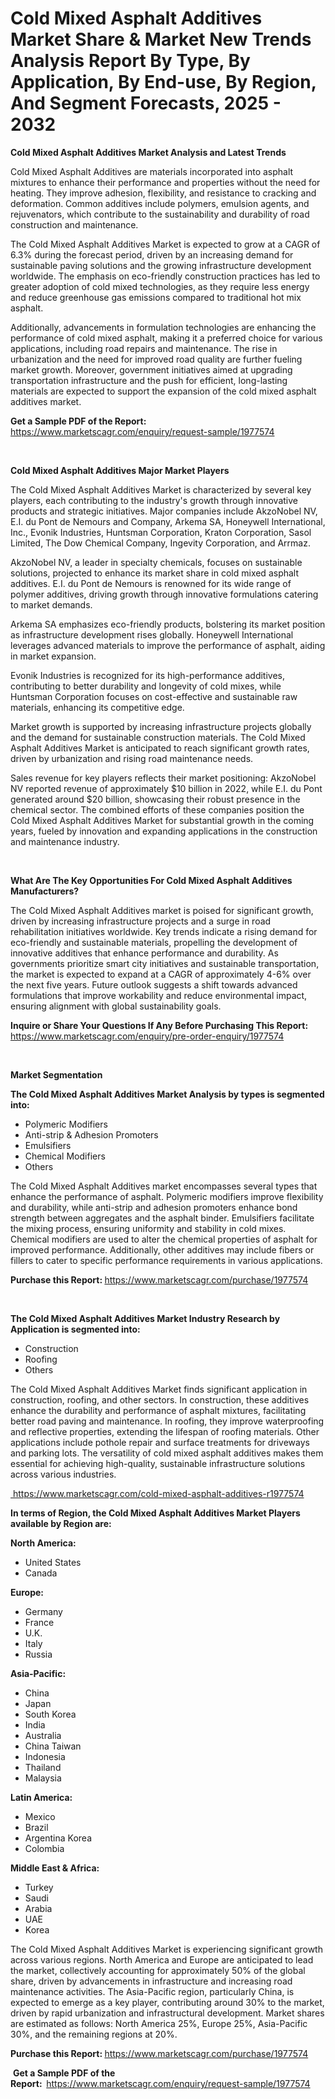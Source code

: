 <p><h1>Cold Mixed Asphalt Additives Market Share & Market New Trends Analysis Report By Type, By Application, By End-use, By Region, And Segment Forecasts, 2025 - 2032</h1></p><p><strong>Cold Mixed Asphalt Additives Market Analysis and Latest Trends</strong></p>
<p><p>Cold Mixed Asphalt Additives are materials incorporated into asphalt mixtures to enhance their performance and properties without the need for heating. They improve adhesion, flexibility, and resistance to cracking and deformation. Common additives include polymers, emulsion agents, and rejuvenators, which contribute to the sustainability and durability of road construction and maintenance.</p><p>The Cold Mixed Asphalt Additives Market is expected to grow at a CAGR of 6.3% during the forecast period, driven by an increasing demand for sustainable paving solutions and the growing infrastructure development worldwide. The emphasis on eco-friendly construction practices has led to greater adoption of cold mixed technologies, as they require less energy and reduce greenhouse gas emissions compared to traditional hot mix asphalt.</p><p>Additionally, advancements in formulation technologies are enhancing the performance of cold mixed asphalt, making it a preferred choice for various applications, including road repairs and maintenance. The rise in urbanization and the need for improved road quality are further fueling market growth. Moreover, government initiatives aimed at upgrading transportation infrastructure and the push for efficient, long-lasting materials are expected to support the expansion of the cold mixed asphalt additives market.</p></p>
<p><strong>Get a Sample PDF of the Report:&nbsp;</strong> <a href="https://www.marketscagr.com/enquiry/request-sample/1977574?utm_campaign=2476&utm_medium=2&utm_source=Github&utm_content=ia&utm_term=15042025&utm_id=cold-mixed-asphalt-additives">https://www.marketscagr.com/enquiry/request-sample/1977574</a></p>
<p>&nbsp;</p>
<p><strong>Cold Mixed Asphalt Additives Major Market Players</strong></p>
<p><p>The Cold Mixed Asphalt Additives Market is characterized by several key players, each contributing to the industry's growth through innovative products and strategic initiatives. Major companies include AkzoNobel NV, E.I. du Pont de Nemours and Company, Arkema SA, Honeywell International, Inc., Evonik Industries, Huntsman Corporation, Kraton Corporation, Sasol Limited, The Dow Chemical Company, Ingevity Corporation, and Arrmaz.</p><p>AkzoNobel NV, a leader in specialty chemicals, focuses on sustainable solutions, projected to enhance its market share in cold mixed asphalt additives. E.I. du Pont de Nemours is renowned for its wide range of polymer additives, driving growth through innovative formulations catering to market demands.</p><p>Arkema SA emphasizes eco-friendly products, bolstering its market position as infrastructure development rises globally. Honeywell International leverages advanced materials to improve the performance of asphalt, aiding in market expansion.</p><p>Evonik Industries is recognized for its high-performance additives, contributing to better durability and longevity of cold mixes, while Huntsman Corporation focuses on cost-effective and sustainable raw materials, enhancing its competitive edge.</p><p>Market growth is supported by increasing infrastructure projects globally and the demand for sustainable construction materials. The Cold Mixed Asphalt Additives Market is anticipated to reach significant growth rates, driven by urbanization and rising road maintenance needs.</p><p>Sales revenue for key players reflects their market positioning: AkzoNobel NV reported revenue of approximately $10 billion in 2022, while E.I. du Pont generated around $20 billion, showcasing their robust presence in the chemical sector. The combined efforts of these companies position the Cold Mixed Asphalt Additives Market for substantial growth in the coming years, fueled by innovation and expanding applications in the construction and maintenance industry.</p></p>
<p>&nbsp;</p>
<p><strong>What Are The Key Opportunities For Cold Mixed Asphalt Additives Manufacturers?</strong></p>
<p><p>The Cold Mixed Asphalt Additives market is poised for significant growth, driven by increasing infrastructure projects and a surge in road rehabilitation initiatives worldwide. Key trends indicate a rising demand for eco-friendly and sustainable materials, propelling the development of innovative additives that enhance performance and durability. As governments prioritize smart city initiatives and sustainable transportation, the market is expected to expand at a CAGR of approximately 4-6% over the next five years. Future outlook suggests a shift towards advanced formulations that improve workability and reduce environmental impact, ensuring alignment with global sustainability goals.</p></p>
<p><strong>Inquire or Share Your Questions If Any Before Purchasing This Report:</strong> <a href="https://www.marketscagr.com/enquiry/pre-order-enquiry/1977574?utm_campaign=2476&utm_medium=2&utm_source=Github&utm_content=ia&utm_term=15042025&utm_id=cold-mixed-asphalt-additives">https://www.marketscagr.com/enquiry/pre-order-enquiry/1977574</a></p>
<p>&nbsp;</p>
<p><strong>Market Segmentation</strong></p>
<p><strong>The Cold Mixed Asphalt Additives Market Analysis by types is segmented into:</strong></p>
<p><ul><li>Polymeric Modifiers</li><li>Anti-strip & Adhesion Promoters</li><li>Emulsifiers</li><li>Chemical Modifiers</li><li>Others</li></ul></p>
<p><p>The Cold Mixed Asphalt Additives market encompasses several types that enhance the performance of asphalt. Polymeric modifiers improve flexibility and durability, while anti-strip and adhesion promoters enhance bond strength between aggregates and the asphalt binder. Emulsifiers facilitate the mixing process, ensuring uniformity and stability in cold mixes. Chemical modifiers are used to alter the chemical properties of asphalt for improved performance. Additionally, other additives may include fibers or fillers to cater to specific performance requirements in various applications.</p></p>
<p><strong>Purchase this Report:&nbsp;</strong><a href="https://www.marketscagr.com/purchase/1977574?utm_campaign=2476&utm_medium=2&utm_source=Github&utm_content=ia&utm_term=15042025&utm_id=cold-mixed-asphalt-additives">https://www.marketscagr.com/purchase/1977574</a></p>
<p>&nbsp;</p>
<p><strong>The Cold Mixed Asphalt Additives Market Industry Research by Application is segmented into:</strong></p>
<p><ul><li>Construction</li><li>Roofing</li><li>Others</li></ul></p>
<p><p>The Cold Mixed Asphalt Additives Market finds significant application in construction, roofing, and other sectors. In construction, these additives enhance the durability and performance of asphalt mixtures, facilitating better road paving and maintenance. In roofing, they improve waterproofing and reflective properties, extending the lifespan of roofing materials. Other applications include pothole repair and surface treatments for driveways and parking lots. The versatility of cold mixed asphalt additives makes them essential for achieving high-quality, sustainable infrastructure solutions across various industries.</p></p>
<p><a href="https://www.marketscagr.com/cold-mixed-asphalt-additives-r1977574?utm_campaign=2476&utm_medium=2&utm_source=Github&utm_content=ia&utm_term=15042025&utm_id=cold-mixed-asphalt-additives">&nbsp;https://www.marketscagr.com/cold-mixed-asphalt-additives-r1977574</a></p>
<p><strong>In terms of Region, the Cold Mixed Asphalt Additives Market Players available by Region are:</strong></p>
<p>
    <p> <strong> North America: </strong>
        <ul>
            <li>United States</li>
            <li>Canada</li>
        </ul>
        </p> 
    <p> <strong> Europe: </strong>
        <ul>
            <li>Germany</li>
            <li>France</li>
            <li>U.K.</li>
            <li>Italy</li>
            <li>Russia</li>
        </ul>
        </p> 
    <p> <strong> Asia-Pacific: </strong>
        <ul>
            <li>China</li>
            <li>Japan</li>
            <li>South Korea</li>
            <li>India</li>
            <li>Australia</li>
            <li>China Taiwan</li>
            <li>Indonesia</li>
            <li>Thailand</li>
            <li>Malaysia</li>
        </ul>
        </p> 
    <p> <strong> Latin America: </strong>
        <ul>
            <li>Mexico</li>
            <li>Brazil</li>
            <li>Argentina Korea</li>
            <li>Colombia</li>
        </ul>
        </p> 
    <p> <strong> Middle East & Africa: </strong>
        <ul>
            <li>Turkey</li>
            <li>Saudi</li>
            <li>Arabia</li>
            <li>UAE</li>
            <li>Korea</li>
        </ul>
    </p>
    </p>
<p><p>The Cold Mixed Asphalt Additives Market is experiencing significant growth across various regions. North America and Europe are anticipated to lead the market, collectively accounting for approximately 50% of the global share, driven by advancements in infrastructure and increasing road maintenance activities. The Asia-Pacific region, particularly China, is expected to emerge as a key player, contributing around 30% to the market, driven by rapid urbanization and infrastructural development. Market shares are estimated as follows: North America 25%, Europe 25%, Asia-Pacific 30%, and the remaining regions at 20%.</p></p>
<p><strong>Purchase this Report: </strong><a href="https://www.marketscagr.com/purchase/1977574?utm_campaign=2476&utm_medium=2&utm_source=Github&utm_content=ia&utm_term=15042025&utm_id=cold-mixed-asphalt-additives">https://www.marketscagr.com/purchase/1977574</a></p>
<p>&nbsp;<strong>Get a Sample PDF of the Report:&nbsp;&nbsp;</strong><a href="https://www.marketscagr.com/enquiry/request-sample/1977574?utm_campaign=2476&utm_medium=2&utm_source=Github&utm_content=ia&utm_term=15042025&utm_id=cold-mixed-asphalt-additives">https://www.marketscagr.com/enquiry/request-sample/1977574</a></p>
<p><strong></strong></p>
<p><p></p><p></p><p></p></p>